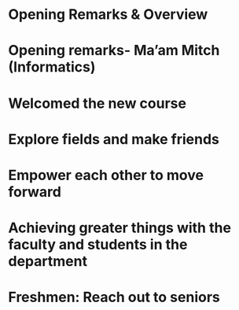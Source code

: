 # Opening Remarks & Overview
# Opening remarks- Ma’am Mitch (Informatics)

# Welcomed the new course 
# Explore fields and make friends
# Empower each other to move forward 
# Achieving greater things with the faculty and students in the department 
# Freshmen: Reach out to seniors 
